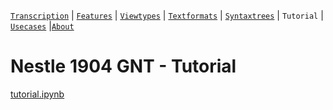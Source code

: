 <a name="start"></a>
[`Transcription`](../docs/transcription.md#start) | [`Features`](../docs/features/README.md#start) | [`Viewtypes`](../docs/viewtypes.md#start) | [`Textformats`](../docs/textformats.md#start) | [`Syntaxtrees`](../docs/syntaxtrees.md#start) | `Tutorial` | [`Usecases`](../docs/usecases/README.md#start) |[`About`](../docs/about.md#start)

# Nestle 1904 GNT - Tutorial

[tutorial.ipynb](https://nbviewer.org/github/saulocantanhede/tfgreek2/tree/main/tutorial/tutorial.ipynb)





















